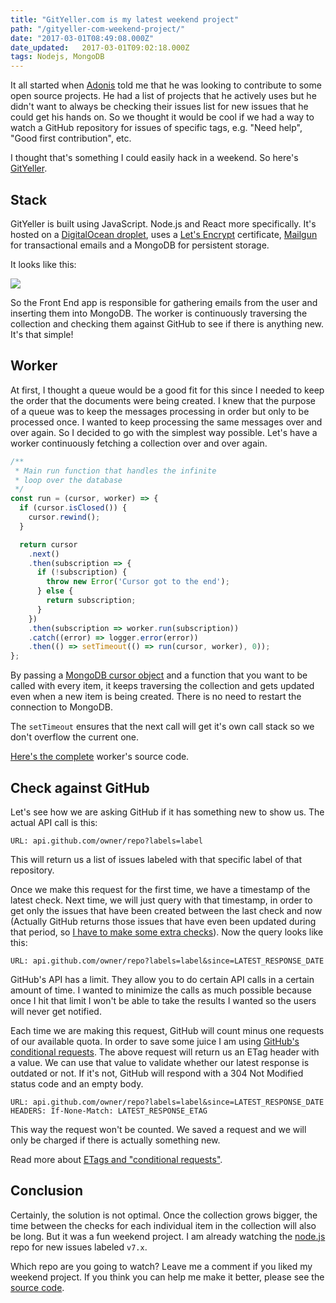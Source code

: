 ```yaml
---
title: "GitYeller.com is my latest weekend project"
path: "/gityeller-com-weekend-project/"
date: "2017-03-01T08:49:08.000Z"
date_updated:   2017-03-01T09:02:18.000Z
tags: Nodejs, MongoDB
---
```


It all started when [Adonis](https://twitter.com/_adonisk) told me that he was looking to contribute to some open source projects. He had a list of projects that he actively uses but he didn't want to always be checking their issues list for new issues that he could get his hands on. So we thought it would be cool if we had a way to watch a GitHub repository for issues of specific tags, e.g. "Need help", "Good first contribution", etc.

I thought that's something I could easily hack in a weekend. So here's [GitYeller](https://gityeller.com).

## Stack
GitYeller is built using JavaScript. Node.js and React more specifically. It's hosted on a [DigitalOcean droplet](https://m.do.co/c/2b3d657e5315), uses a [Let's Encrypt](https://letsencrypt.org/) certificate, [Mailgun](https://www.mailgun.com) for transactional emails and a MongoDB for persistent storage.

It looks like this:

![](./images/GitYellerDiagram.png)

So the Front End app is responsible for gathering emails from the user and inserting them into MongoDB. The worker is continuously traversing the collection and checking them against GitHub to see if there is anything new. It's that simple!

## Worker
At first, I thought a queue would be a good fit for this since I needed to keep the order that the documents were being created. I knew that the purpose of a queue was to keep the messages processing in order but only to be processed once. I wanted to keep processing the same messages over and over again. So I decided to go with the simplest way possible. Let's have a worker continuously fetching a collection over and over again.

```js
/**
 * Main run function that handles the infinite
 * loop over the database
 */
const run = (cursor, worker) => {
  if (cursor.isClosed()) {
    cursor.rewind();
  }

  return cursor
    .next()
    .then(subscription => {
      if (!subscription) {
        throw new Error('Cursor got to the end');
      } else {
        return subscription;
      }
    })
    .then(subscription => worker.run(subscription))
    .catch((error) => logger.error(error))
    .then(() => setTimeout(() => run(cursor, worker), 0));
};
```

By passing a [MongoDB cursor object](https://mongodb.github.io/node-mongodb-native/2.0/api/Cursor.html) and a function that you want to be called with every item, it keeps traversing the collection and gets updated even when a new item is being created. There is no need to restart the connection to MongoDB.

The `setTimeout` ensures that the next call will get it's own call stack so we don't overflow the current one.

[Here's the complete](https://github.com/kbariotis/gityeller/blob/master/worker/index.js) worker's source code.

## Check against GitHub
Let's see how we are asking GitHub if it has something new to show us. The actual API call is this:

```
URL: api.github.com/owner/repo?labels=label
```

This will return us a list of issues labeled with that specific label of that repository.

Once we make this request for the first time, we have a timestamp of the latest check. Next time, we will just query with that timestamp, in order to get only the issues that have been created between the last check and now (Actually GitHub returns those issues that have even been updated during that period, so [I have to make some extra checks](https://github.com/kbariotis/gityeller/blob/master/worker/worker.js#L89)). Now the query looks like this:

```
URL: api.github.com/owner/repo?labels=label&since=LATEST_RESPONSE_DATE
```

GitHub's API has a limit. They allow you to do certain API calls in a certain amount of time. I wanted to minimize the calls as much possible because once I hit that limit I won't be able to take the results I wanted so the users will never get notified.

Each time we are making this request, GitHub will count minus one requests of our available quota. In order to save some juice I am using [GitHub's conditional requests](https://developer.github.com/v3/#conditional-requests). The above request will return us an ETag header with a value. We can use that value to validate whether our latest response is outdated or not. If it's not, GitHub will respond with a 304 Not Modified status code and an empty body.

```
URL: api.github.com/owner/repo?labels=label&since=LATEST_RESPONSE_DATE
HEADERS: If-None-Match: LATEST_RESPONSE_ETAG
```

This way the request won't be counted. We saved a request and we will only be charged if there is actually something new.

Read more about [ETags and "conditional requests"](https://bitworking.org/news/150/REST-Tip-Deep-etags-give-you-more-benefits).

## Conclusion
Certainly, the solution is not optimal. Once the collection grows bigger, the time between the checks for each individual item in the collection will also be long. But it was a fun weekend project. I am already watching the [node.js](https://github.com/nodejs/node) repo for new issues labeled `v7.x`.

Which repo are you going to watch? Leave me a comment if you liked my weekend project. If you think you can help me make it better, please see the [source code](https://github.com/kbariotis/gityeller).
